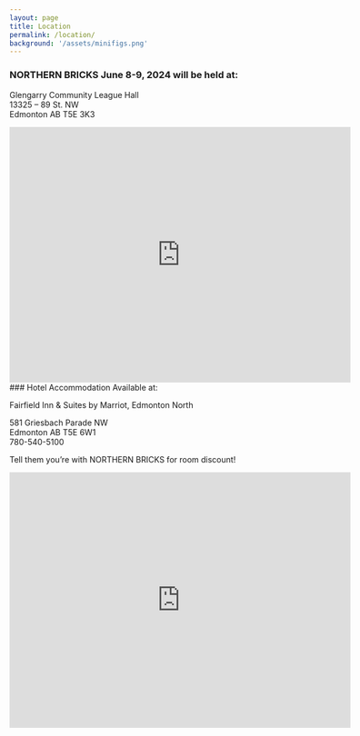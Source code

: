 ```yaml
---
layout: page
title: Location
permalink: /location/
background: '/assets/minifigs.png'
---
```


### NORTHERN BRICKS June 8-9, 2024 will be held at:

Glengarry Community League Hall<br>
13325 – 89 St. NW<br>
Edmonton AB T5E 3K3

<iframe
src="https://www.google.com/maps/embed?pb=!1m18!1m12!1m3!1d2367.9363700077233!2d-113.47947435845339!3d53.59459697247742!2m3!1f0!2f0!3f0!3m2!1i1024!2i768!4f13.1!3m3!1m2!1s0x53a023679bb7a279%3A0x688fa333510f02db!2sGlengarry%20Community%20League!5e0!3m2!1sen!2sca!4v1708192894869!5m2!1sen!2sca" width="600" height="450"
style="border:0;" allowfullscreen="" loading="lazy" referrerpolicy="no-referrer-when-downgrade"></iframe>


<br>
### Hotel Accommodation Available at:

Fairfield Inn &amp; Suites by Marriot, Edmonton North

581 Griesbach Parade NW<br>
Edmonton AB T5E 6W1<br>
780-540-5100

Tell them you’re with NORTHERN BRICKS for room discount!

<iframe
src="https://www.google.com/maps/embed?pb=!1m18!1m12!1m3!1d2367.5351123136584!2d-113.49534095845293!3d53.60175617247944!2m3!1f0!2f0!3f0!3m2!1i1024!2i768!4f13.1!3m3!1m2!1s0x53a0249de97acdfd%3A0xecd5f63cf6bc27a1!2sFairfield%20Inn%20%26%20Suites%20by%20Marriott%20Edmonton%20North!5e0!3m2!1sen!2sca!4v1708193192675!5m2!1sen!2sca" width="600" height="450" style="border:0;" allowfullscreen="" loading="lazy" referrerpolicy="no-referrer-when-downgrade"></iframe>